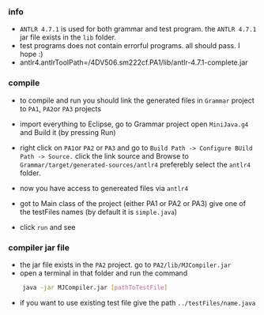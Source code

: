 ### info

- `ANTLR 4.7.1` is used for both grammar and test program. the `ANTLR 4.7.1` jar file exists in the `lib` folder.
- test programs does not contain errorful programs. all should pass. I hope :)
- antlr4.antlrToolPath=<PATH TO PROJECT>/4DV506.sm222cf.PA1/lib/antlr-4.7.1-complete.jar

### compile

- to compile and run you should link the generated files in `Grammar` project to `PA1`, `PA2`or `PA3` projects
- import everything to Eclipse, go to Grammar project open `MiniJava.g4` and Build it (by pressing Run)
- right click on `PA1`or `PA2` or `PA3` and go to
  `Build Path -> Configure BUild Path -> Source.`
  click the link source and Browse to `Grammar/target/generated-sources/antlr4`
  preferebly select the `antlr4` folder.

- now you have access to genereated files via `antlr4`
- got to Main class of the project (either PA1 or PA2 or PA3) give one of the testFiles names (by default it is `simple.java`)
- click `run` and see

### compiler jar file

- the jar file exists in the `PA2` project. go to `PA2/lib/MJCompiler.jar`
- open a terminal in that folder and run the command

```sh
	java -jar MJCompiler.jar [pathToTestFile]
```

- if you want to use existing test file give the path `../testFiles/name.java`
